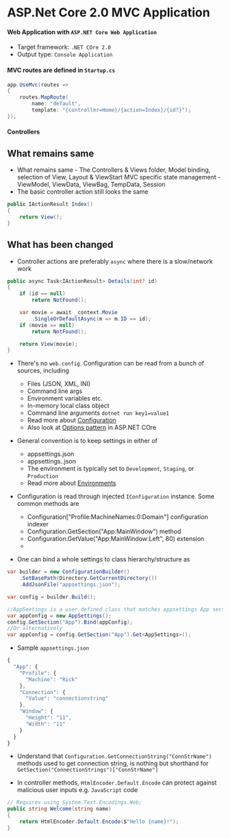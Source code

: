 ASP.Net Core 2.0 MVC Application
================================

#### Web Application with `ASP.NET Core Web Application`
* Target framework: `.NET COre 2.0`
* Output type: `Console Application`

#### MVC routes are defined in `Startup.cs`

```cs
app.UseMvc(routes =>
{
	routes.MapRoute(
		name: "default",
		template: "{controller=Home}/{action=Index}/{id?}");
});
```

#### Controllers

What remains same
----

* What remains same -
	The Controllers & Views folder, Model binding, selection of View, Layout & ViewStart
	MVC specific state management -  ViewModel, ViewData, ViewBag, TempData, Session
* The basic controller action still looks the same

```cs
public IActionResult Index()
{
    return View();
}
```

What has been changed
----

* Controller actions are preferably `async` where there is a slow/network work

```cs
public async Task<IActionResult> Details(int? id)
{
	if (id == null)
		return NotFound();

	var movie = await _context.Movie
		.SingleOrDefaultAsync(m => m.ID == id);
	if (movie == null)
		return NotFound();

	return View(movie);
}
```

* There's no `web.config`. Configuration can be read from a bunch of sources, including
  * Files (JSON, XML, INI)
  * Command line args
  * Environment variables etc.
  * In-memory local class object
  * Command line arguments `dotnet run key1=value1`
  * Read more about [Configuration](https://docs.microsoft.com/en-us/aspnet/core/fundamentals/configuration/index?tabs=basicconfiguration)
  * Also look at [Options pattern](https://docs.microsoft.com/en-us/aspnet/core/fundamentals/configuration/options) in ASP.NET COre
* General convention is to keep settings in either of 
  * appsettings.json
  * appsettings.<environment>.json
  * The environment is typically set to `Development`, `Staging`, or `Production`
  * Read more about [Environments](https://docs.microsoft.com/en-us/aspnet/core/fundamentals/environments)
* Configuration is read through injected `IConfiguration` instance. Some common methods are
  * Configuration["Profile:MachineNames:0:Domain"] configuration indexer
  * Configuration.GetSection("App:MainWindow") method
  * Configuration.GetValue<int>("App:MainWindow:Left", 80) extension
  * 
  
* One can bind a whole settings to class hierarchy/structure as

```cs
var builder = new ConfigurationBuilder()
	.SetBasePath(Directory.GetCurrentDirectory())
	.AddJsonFile("appsettings.json");

var config = builder.Build();

//AppSeetings is a user defined class that matches appsettings App section
var appConfig = new AppSettings();
config.GetSection("App").Bind(appConfig);
//Or alternatively
var appConfig = config.GetSection("App").Get<AppSettings>();
```

* Sample `appsettings.json`

```javascript
{
  "App": {
    "Profile": {
      "Machine": "Rick"
    },
    "Connection": {
      "Value": "connectionstring"
    },
    "Window": {
      "Height": "11",
      "Width": "11"
    }
  }
}
```

* Understand that `Configuration.GetConnectionString("ConnStrName")` methods used to get connection string, is nothing but shorthand for `GetSection("ConnectionStrings")["ConnStrName"]` 

* In controller methods, `HtmlEncoder.Default.Encode` can protect against malicious user inputs e.g. `JavaScript` code

```cs
// Requires using System.Text.Encodings.Web;
public string Welcome(string name)
{
    return HtmlEncoder.Default.Encode($"Hello {name}!");
}
```